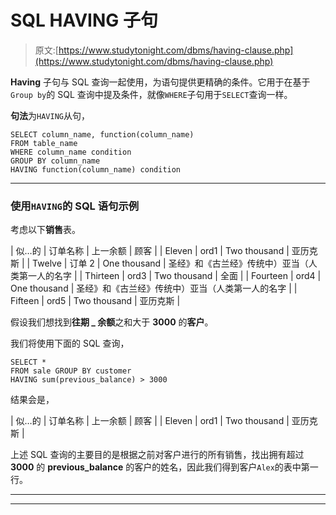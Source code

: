 # SQL HAVING 子句

> 原文:[https://www.studytonight.com/dbms/having-clause.php](https://www.studytonight.com/dbms/having-clause.php)

**Having** 子句与 SQL 查询一起使用，为语句提供更精确的条件。它用于在基于`Group by`的 SQL 查询中提及条件，就像`WHERE`子句用于`SELECT`查询一样。

**句法**为`HAVING`从句，

```
SELECT column_name, function(column_name)
FROM table_name
WHERE column_name condition
GROUP BY column_name
HAVING function(column_name) condition
```

* * *

### 使用`HAVING`的 SQL 语句示例

考虑以下**销售**表。

| 似…的 | 订单名称 | 上一余额 | 顾客 |
| Eleven | ord1 | Two thousand | 亚历克斯 |
| Twelve | 订单 2 | One thousand | 圣经》和《古兰经》传统中）亚当（人类第一人的名字 |
| Thirteen | ord3 | Two thousand | 全面 |
| Fourteen | ord4 | One thousand | 圣经》和《古兰经》传统中）亚当（人类第一人的名字 |
| Fifteen | ord5 | Two thousand | 亚历克斯 |

假设我们想找到**往期 _ 余额**之和大于 **3000** 的**客户**。

我们将使用下面的 SQL 查询，

```
SELECT *
FROM sale GROUP BY customer
HAVING sum(previous_balance) > 3000
```

结果会是，

| 似…的 | 订单名称 | 上一余额 | 顾客 |
| Eleven | ord1 | Two thousand | 亚历克斯 |

上述 SQL 查询的主要目的是根据之前对客户进行的所有销售，找出拥有超过 **3000** 的 **previous_balance** 的客户的姓名，因此我们得到客户`Alex`的表中第一行。

* * *

* * *